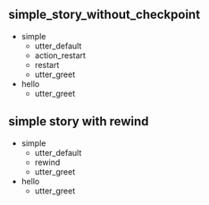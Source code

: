 ## simple_story_without_checkpoint
* simple
    - utter_default
    - action_restart
    - restart
    - utter_greet
* hello
    - utter_greet

## simple story with rewind
<!-- this isn't actually a proper story, as the utter action never --> 
<!-- emits this event - but this is just used to test if the story -->
<!-- file reader properly reads this -->
* simple
    - utter_default
    - rewind     
    - utter_greet
* hello
    - utter_greet
